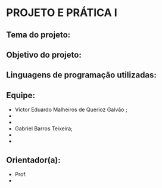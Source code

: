# PROJETO E PRÁTICA I

## Tema do projeto: 



## Objetivo do projeto:


## Linguagens de programação utilizadas:


## Equipe:

* Victor Eduardo Malheiros de Querioz Galvão ;
* 
* 
* Gabriel Barros Teixeira;
* 
* 

## Orientador(a):

* Prof. 
* 
